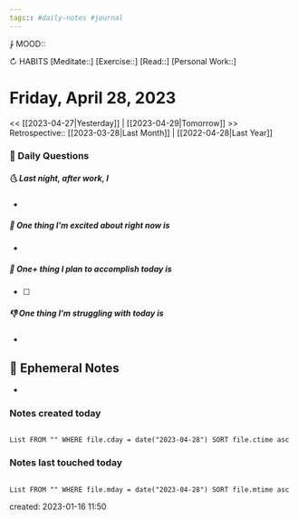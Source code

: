 ```yaml
---
tags:: #daily-notes #journal
---
```


⨑ MOOD::

↻ HABITS
[Meditate::]
[Exercise::]
[Read::]
[Personal Work::]

# Friday, April 28, 2023

\<\< [[2023-04-27|Yesterday]] | [[2023-04-29|Tomorrow]] >>
Retrospective:: [[2023-03-28|Last Month]] | [[2022-04-28|Last Year]]

### 📅 Daily Questions

##### 🌜 Last night, after work, I

-

##### 🙌 One thing I'm excited about right now is

-

##### 🚀 One+ thing I plan to accomplish today is

- [ ]

##### 👎 One thing I'm struggling with today is

-

## 📝 Ephemeral Notes

-

### Notes created today

```dataview

List FROM "" WHERE file.cday = date("2023-04-28") SORT file.ctime asc

```

### Notes last touched today

```dataview

List FROM "" WHERE file.mday = date("2023-04-28") SORT file.mtime asc

```

created: 2023-01-16 11:50
